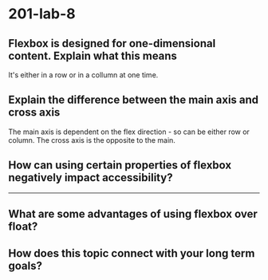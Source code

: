 # 201-lab-8

## Flexbox is designed for one-dimensional content. Explain what this means

It's either in a row or in a collumn at one time.

## Explain the difference between the main axis and cross axis

The main axis is dependent on the flex direction - so can be either row or column. The cross axis is the opposite to the main.

## How can using certain properties of flexbox negatively impact accessibility?

---

## What are some advantages of using flexbox over float?

## How does this topic connect with your long term goals?
